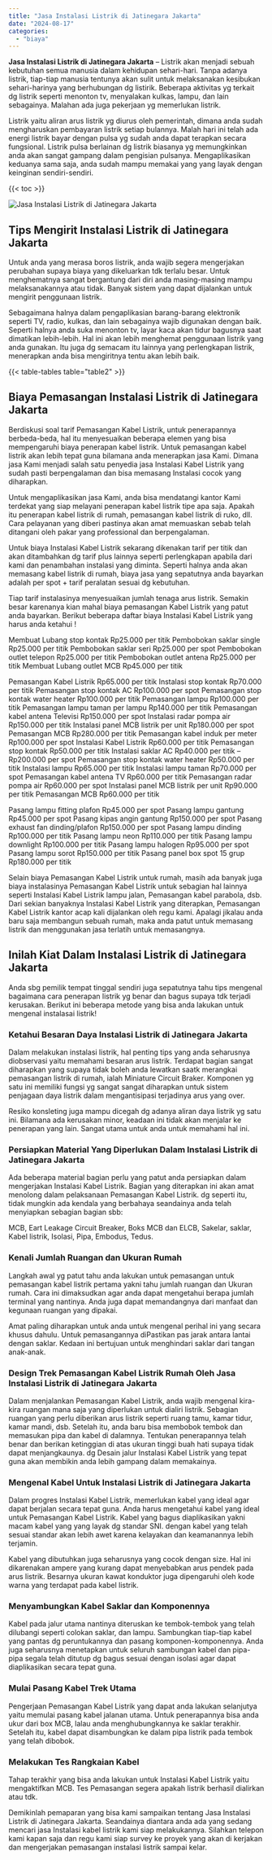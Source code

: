 ```yaml
---
title: "Jasa Instalasi Listrik di Jatinegara Jakarta"
date: "2024-08-17"
categories: 
  - "biaya"
---
```


**Jasa Instalasi Listrik di Jatinegara Jakarta** – Listrik akan menjadi sebuah kebutuhan semua manusia dalam kehidupan sehari-hari. Tanpa adanya listrik, tiap-tiap manusia tentunya akan sulit untuk melaksanakan kesibukan sehari-harinya yang berhubungan dg listirik. Beberapa aktivitas yg terkait dg listrik seperti menonton tv, menyalakan kulkas, lampu, dan lain sebagainya. Malahan ada juga pekerjaan yg memerlukan listrik.

Listrik yaitu aliran arus listrik yg diurus oleh pemerintah, dimana anda sudah mengharuskan pembayaran listrik setiap bulannya. Malah hari ini telah ada energi listrik bayar dengan pulsa yg sudah anda dapat terapkan secara fungsional. Listrik pulsa berlainan dg listrik biasanya yg memungkinkan anda akan sangat gampang dalam pengisian pulsanya. Mengaplikasikan keduanya sama saja, anda sudah mampu memakai yang yang layak dengan keinginan sendiri-sendiri.

{{< toc >}}

![Jasa Instalasi Listrik di Jatinegara Jakarta](/images/instalasi-listrik-murah41.png)

## Tips Mengirit Instalasi Listrik di Jatinegara Jakarta

Untuk anda yang merasa boros listrik, anda wajib segera mengerjakan perubahan supaya biaya yang dikeluarkan tdk terlalu besar. Untuk menghematnya sangat bergantung dari diri anda masing-masing mampu melaksanakannya atau tidak. Banyak sistem yang dapat dijalankan untuk mengirit penggunaan listrik.

Sebagaimana halnya dalam pengaplikasian barang-barang elektronik seperti TV, radio, kulkas, dan lain sebagainya wajib digunakan dengan baik. Seperti halnya anda suka menonton tv, layar kaca akan tidur bagusnya saat dimatikan lebih-lebih. Hal ini akan lebih menghemat penggunaan listrik yang anda gunakan. Itu juga dg semacam itu lainnya yang perlengkapan listrik, menerapkan anda bisa mengiritnya tentu akan lebih baik.

{{< table-tables table="table2" >}}

## Biaya Pemasangan Instalasi Listrik di Jatinegara Jakarta

Berdiskusi soal tarif Pemasangan Kabel Listrik, untuk penerapannya berbeda-beda, hal itu menyesuaikan beberapa elemen yang bisa mempengaruhi biaya penerapan kabel listrik. Untuk pemasangan kabel listrik akan lebih tepat guna bilamana anda menerapkan jasa Kami. Dimana jasa Kami menjadi salah satu penyedia jasa Instalasi Kabel Listrik yang sudah pasti berpengalaman dan bisa memasang Instalasi cocok yang diharapkan.

Untuk mengaplikasikan jasa Kami, anda bisa mendatangi kantor Kami terdekat yang siap melayani penerapan kabel listrik tipe apa saja. Apakah itu penerapan kabel listrik di rumah, pemasangan kabel listrik di ruko, dll. Cara pelayanan yang diberi pastinya akan amat memuaskan sebab telah ditangani oleh pakar yang professional dan berpengalaman.

Untuk biaya Instalasi Kabel Listrik sekarang dikenakan tarif per titik dan akan ditambahkan dg tarif plus lainnya seperti perlengkapan apabila dari kami dan penambahan instalasi yang diminta. Seperti halnya anda akan memasang kabel listrik di rumah, biaya jasa yang sepatutnya anda bayarkan adalah per spot + tarif peralatan sesuai dg kebutuhan.

Tiap tarif instalasinya menyesuaikan jumlah tenaga arus listrik. Semakin besar karenanya kian mahal biaya pemasangan Kabel Listrik yang patut anda bayarkan. Berikut beberapa daftar biaya Instalasi Kabel Listrik yang harus anda ketahui !

Membuat Lubang stop kontak Rp25.000 per titik Pembobokan saklar single Rp25.000 per titik Pembobokan saklar seri Rp25.000 per spot Pembobokan outlet telepon Rp25.000 per titik Pembobokan outlet antena Rp25.000 per titik Membuat Lubang outlet MCB Rp45.000 per titik

Pemasangan Kabel Listrik Rp65.000 per titik Instalasi stop kontak Rp70.000 per titik Pemasangan stop kontak AC Rp100.000 per spot Pemasangan stop kontak water heater Rp100.000 per titik Pemasangan lampu Rp100.000 per titik Pemasangan lampu taman per lampu Rp140.000 per titik Pemasangan kabel antena Televisi Rp150.000 per spot Instalasi radar pompa air Rp150.000 per titik Instalasi panel MCB listrik per unit Rp180.000 per spot Pemasangan MCB Rp280.000 per titik Pemasangan kabel induk per meter Rp100.000 per spot Instalasi Kabel Listrik Rp60.000 per titik Pemasangan stop kontak Rp50.000 per titik Instalasi saklar AC Rp40.000 per titik – Rp200.000 per spot Pemasangan stop kontak water heater Rp50.000 per titik Instalasi lampu Rp65.000 per titik Instalasi lampu taman Rp70.000 per spot Pemasangan kabel antena TV Rp60.000 per titik Pemasangan radar pompa air Rp60.000 per spot Instalasi panel MCB listrik per unit Rp90.000 per titik Pemasangan MCB Rp60.000 per titik

Pasang lampu fitting plafon Rp45.000 per spot Pasang lampu gantung Rp45.000 per spot Pasang kipas angin gantung Rp150.000 per spot Pasang exhaust fan dinding/plafon Rp150.000 per spot Pasang lampu dinding Rp100.000 per titik Pasang lampu neon Rp110.000 per titik Pasang lampu downlight Rp100.000 per titik Pasang lampu halogen Rp95.000 per spot Pasang lampu sorot Rp150.000 per titik Pasang panel box spot 15 grup Rp180.000 per titik

Selain biaya Pemasangan Kabel Listrik untuk rumah, masih ada banyak juga biaya instalasinya Pemasangan Kabel Listrik untuk sebagian hal lainnya seperti Instalasi Kabel Listrik lampu jalan, Pemasangan kabel parabola, dsb. Dari sekian banyaknya Instalasi Kabel Listrik yang diterapkan, Pemasangan Kabel Listrik kantor acap kali dijalankan oleh regu kami. Apalagi jikalau anda baru saja membangun sebuah rumah, maka anda patut untuk memasang listrik dan menggunakan jasa terlatih untuk memasangnya.

## Inilah Kiat Dalam Instalasi Listrik di Jatinegara Jakarta


Anda sbg pemilik tempat tinggal sendiri juga sepatutnya tahu tips mengenal bagaimana cara penerapan listrik yg benar dan bagus supaya tdk terjadi kerusakan. Berikut ini beberapa metode yang bisa anda lakukan untuk mengenal instalasai listrik!

### Ketahui Besaran Daya Instalasi Listrik di Jatinegara Jakarta

Dalam melakukan instalasi listrik, hal penting tips yang anda seharusnya diobservasi yaitu memahami besaran arus listrik. Terdapat bagian sangat diharapkan yang supaya tidak boleh anda lewatkan saatk merangkai pemasangan listrik di rumah, ialah Miniature Circuit Braker. Komponen yg satu ini memiliki fungsi yg sangat sangat diharapkan untuk sistem penjagaan daya listrik dalam mengantisipasi terjadinya arus yang over.

Resiko konsleting juga mampu dicegah dg adanya aliran daya listrik yg satu ini. Bilamana ada kerusakan minor, keadaan ini tidak akan menjalar ke penerapan yang lain. Sangat utama untuk anda untuk memahami hal ini.

### Persiapkan Material Yang Diperlukan Dalam Instalasi Listrik di Jatinegara Jakarta

Ada beberapa material bagian perlu yang patut anda persiapkan dalam mengerjakan Instalasi Kabel Listrik. Bagian yang diterapkan ini akan amat menolong dalam pelaksanaan Pemasangan Kabel Listrik. dg seperti itu, tidak mungkin ada kendala yang berbahaya seandainya anda telah menyiapkan sebagian bagian sbb:

MCB, Eart Leakage Circuit Breaker, Boks MCB dan ELCB, Sakelar, saklar, Kabel listrik, Isolasi, Pipa, Embodus, Tedus.

### Kenali Jumlah Ruangan dan Ukuran Rumah

Langkah awal yg patut tahu anda lakukan untuk pemasangan untuk pemasangan kabel listrik pertama yakni tahu jumlah ruangan dan Ukuran rumah. Cara ini dimaksudkan agar anda dapat mengetahui berapa jumlah terminal yang nantinya. Anda juga dapat memandangnya dari manfaat dan kegunaan ruangan yang dipakai.

Amat paling diharapkan untuk anda untuk mengenal perihal ini yang secara khusus dahulu. Untuk pemasangannya diPastikan pas jarak antara lantai dengan saklar. Kedaan ini bertujuan untuk menghindari saklar dari tangan anak-anak.

### Design Trek Pemasangan Kabel Listrik Rumah Oleh Jasa Instalasi Listrik di Jatinegara Jakarta

Dalam menjalankan Pemasangan Kabel Listrik, anda wajib mengenal kira-kira ruangan mana saja yang diperlukan untuk dialiri listrik. Sebagian ruangan yang perlu diberikan arus listrik seperti ruang tamu, kamar tidur, kamar mandi, dsb. Setelah itu, anda baru bisa membobok tembok dan memasukan pipa dan kabel di dalamnya. Tentukan penerapannya telah benar dan berikan ketinggian di atas ukuran tinggi buah hati supaya tidak dapat menjangkaunya. dg Desain jalur Instalasi Kabel Listrik yang tepat guna akan membikin anda lebih gampang dalam memakainya.

### Mengenal Kabel Untuk Instalasi Listrik di Jatinegara Jakarta

Dalam progres Instalasi Kabel Listrik, memerlukan kabel yang ideal agar dapat berjalan secara tepat guna. Anda harus mengetahui kabel yang ideal untuk Pemasangan Kabel Listrik. Kabel yang bagus diaplikasikan yakni macam kabel yang yang layak dg standar SNI. dengan kabel yang telah sesuai standar akan lebih awet karena kelayakan dan keamanannya lebih terjamin.

Kabel yang dibutuhkan juga seharusnya yang cocok dengan size. Hal ini dikarenakan ampere yang kurang dapat menyebabkan arus pendek pada arus listrik. Besarnya ukuran kawat konduktor juga dipengaruhi oleh kode warna yang terdapat pada kabel listrik.

### Menyambungkan Kabel Saklar dan Komponennya

Kabel pada jalur utama nantinya diteruskan ke tembok-tembok yang telah dilubangi seperti colokan saklar, dan lampu. Sambungkan tiap-tiap kabel yang pantas dg peruntukannya dan pasang komponen-komponennya. Anda juga seharusnya menetapkan untuk seluruh sambungan kabel dan pipa-pipa segala telah ditutup dg bagus sesuai dengan isolasi agar dapat diaplikasikan secara tepat guna.

### Mulai Pasang Kabel Trek Utama

Pengerjaan Pemasangan Kabel Listrik yang dapat anda lakukan selanjutya yaitu memulai pasang kabel jalanan utama. Untuk penerapannya bisa anda ukur dari box MCB, lalau anda menghubungkannya ke saklar terakhir. Setelah itu, kabel dapat disambungkan ke dalam pipa listrik pada tembok yang telah dibobok.

### Melakukan Tes Rangkaian Kabel

Tahap terakhir yang bisa anda lakukan untuk Instalasi Kabel Listrik yaitu mengaktifkan MCB. Tes Pemasangan segera apakah listrik berhasil dialirkan atau tdk.

Demikinlah pemaparan yang bisa kami sampaikan tentang Jasa Instalasi Listrik di Jatinegara Jakarta. Seandainya diantara anda ada yang sedang mencari jasa Instalasi kabel listrik kami siap melakukannya. Silahkan telepon kami kapan saja dan regu kami siap survey ke proyek yang akan di kerjakan dan mengerjakan pemasangan instalasi listrik sampai kelar.
